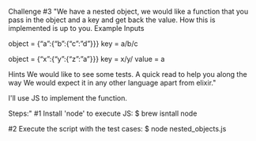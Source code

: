 Challenge #3
"We have a nested object, we would like a function that you pass in the object and a key and get back the value. How this is implemented is up to you.
Example Inputs

object = {“a”:{“b”:{“c”:”d”}}}
key = a/b/c

object = {“x”:{“y”:{“z”:”a”}}}
key = x/y/
value = a

Hints
We would like to see some tests. A quick read to help you along the way
We would expect it in any other language apart from elixir."

I'll use JS to implement the function.


Steps:"
#1 Install 'node' to execute JS:
$ brew isntall node

#2 Execute the script with the test cases:
$ node nested_objects.js